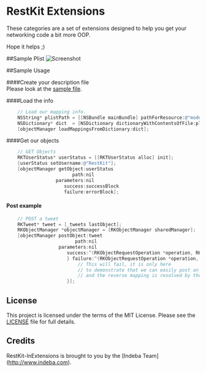 # RestKit Extensions

These categories are a set of extensions designed to help you get your networking code a bit more OOP.

Hope it helps ;)



##Sample Plist
![Screenshot](http://cl.ly/image/2h1c1c2Y3g36/Screen%20Shot%202014-03-18%20at%205.27.18%20PM.png "Example of model plist")


##Sample Usage

####Create your description file <br>
Please look at the [sample file](RestkitExtensions/modelMapping.plist).

####Load the info
```  objective-c
    // Load our mapping info.
    NSString* plistPath = [[NSBundle mainBundle] pathForResource:@"modelMapping" ofType:@"plist"];
    NSDictionary* dict  = [NSDictionary dictionaryWithContentsOfFile:plistPath];
    [objectManager loadMappingsFromDictionary:dict];
```


####Get our objects
```  objective-c
    // GET Objects
    RKTUserStatus* userStatus = [[RKTUserStatus alloc] init];
    [userStatus setUsername:@"RestKit"];
    [objectManager getObject:userStatus
                        path:nil
                  parameters:nil
                     success:successBlock
                     failure:errorBlock];
```

#### Post example
``` objective-c
    // POST a tweet
    RKTweet* tweet = [_tweets lastObject];
    RKObjectManager *objectManager = [RKObjectManager sharedManager];
    [objectManager postObject:tweet
                         path:nil
                   parameters:nil
                      success:^(RKObjectRequestOperation *operation, RKMappingResult *mappingResult) {
                      } failure:^(RKObjectRequestOperation *operation, NSError *error) {
                          // This will fail, it is only here
                          // to demonstrate that we can easily post an object
                          // and the reverse mapping is resolved by the extension.
                      }];

```

## License

This project is licensed under the terms of the MIT License. Please see the [LICENSE](LICENSE) file for full details.

## Credits

RestKit-InExtensions is brought to you by the [Indeba Team] (http://www.indeba.com).


